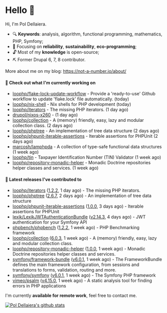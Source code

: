 # Hello 👋

Hi, I'm Pol Dellaiera.

- 🔍 **Keywords**: analysis, algorithm, functional programming, mathematics, PHP, Symfony;
- 🎯 Focusing on **reliability**, **sustainability**, **eco-programming**;
- 🔓 Most of my **knowledge** is open-source;
- ⛏️ Former Drupal 6, 7, 8 contributor.

More about me on my blog: https://not-a-number.io/about/

#### 👷 Check out what I'm currently working on

- [loophp/flake-lock-update-workflow](https://github.com/loophp/flake-lock-update-workflow) - Provide a &#39;ready-to-use&#39; Github workflow to update &#39;flake.lock&#39; file automatically. (today)
- [loophp/nix-shell](https://github.com/loophp/nix-shell) - Nix shells for PHP development (today)
- [loophp/iterators](https://github.com/loophp/iterators) - The missing PHP iterators. (1 day ago)
- [drupol/nixos-x260](https://github.com/drupol/nixos-x260) -  (1 day ago)
- [loophp/collection](https://github.com/loophp/collection) - A (memory) friendly, easy, lazy and modular collection class. (2 days ago)
- [loophp/phptree](https://github.com/loophp/phptree) - An implementation of tree data structure (2 days ago)
- [loophp/phpunit-iterable-assertions](https://github.com/loophp/phpunit-iterable-assertions) - Iterable assertions for PHPUnit (2 days ago)
- [marcosh/lamphpda](https://github.com/marcosh/lamphpda) - A collection of type-safe functional data structures (1 week ago)
- [loophp/tin](https://github.com/loophp/tin) - Taxpayer Identification Number (TIN) Validator (1 week ago)
- [loophp/repository-monadic-helper](https://github.com/loophp/repository-monadic-helper) - Monadic Doctrine repositories helper classes and services. (1 week ago)

#### 🔭 Latest releases I've contributed to

- [loophp/iterators](https://github.com/loophp/iterators) ([1.2.2](https://github.com/loophp/iterators/releases/tag/1.2.2), 1 day ago) - The missing PHP iterators.
- [loophp/phptree](https://github.com/loophp/phptree) ([2.6.7](https://github.com/loophp/phptree/releases/tag/2.6.7), 2 days ago) - An implementation of tree data structure
- [loophp/phpunit-iterable-assertions](https://github.com/loophp/phpunit-iterable-assertions) ([1.0.0](https://github.com/loophp/phpunit-iterable-assertions/releases/tag/1.0.0), 3 days ago) - Iterable assertions for PHPUnit
- [lexik/LexikJWTAuthenticationBundle](https://github.com/lexik/LexikJWTAuthenticationBundle) ([v2.14.3](https://github.com/lexik/LexikJWTAuthenticationBundle/releases/tag/v2.14.3), 4 days ago) - JWT authentication for your Symfony API
- [phpbench/phpbench](https://github.com/phpbench/phpbench) ([1.2.2](https://github.com/phpbench/phpbench/releases/tag/1.2.2), 1 week ago) - PHP Benchmarking framework
- [loophp/collection](https://github.com/loophp/collection) ([6.0.3](https://github.com/loophp/collection/releases/tag/6.0.3), 1 week ago) - A (memory) friendly, easy, lazy and modular collection class.
- [loophp/repository-monadic-helper](https://github.com/loophp/repository-monadic-helper) ([1.0.0](https://github.com/loophp/repository-monadic-helper/releases/tag/1.0.0), 1 week ago) - Monadic Doctrine repositories helper classes and services.
- [symfony/framework-bundle](https://github.com/symfony/framework-bundle) ([v6.0.1](https://github.com/symfony/framework-bundle/releases/tag/v6.0.1), 1 week ago) - The FrameworkBundle defines the main framework configuration, from sessions and translations to forms, validation, routing and more.
- [symfony/symfony](https://github.com/symfony/symfony) ([v6.0.1](https://github.com/symfony/symfony/releases/tag/v6.0.1), 1 week ago) - The Symfony PHP framework
- [vimeo/psalm](https://github.com/vimeo/psalm) ([v4.15.0](https://github.com/vimeo/psalm/releases/tag/v4.15.0), 1 week ago) - A static analysis tool for finding errors in PHP applications

I'm currently **available for remote work**, feel free to contact me.

[![Pol Dellaiera's github stats](https://github-readme-stats.vercel.app/api?username=drupol&count_private=true&show_icons=true)](https://github.com/drupol)
